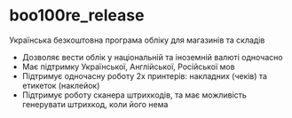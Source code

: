 # boo100re_release
Українська безкоштовна програма обліку для магазинів та складів
- Дозволяє вести облік у національній та іноземній валюті одночасно
- Має підтримку Української, Англійської, Російської мов
- Підтримує одночасну роботу 2х принтерів: накладних (чеків) та етикеток (наклейок)
- Підтримує роботу сканера штрихкодів, та має можливість генерувати штрихкод, коли його нема
  

